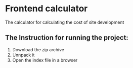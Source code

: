 # Frontend calculator
The calculator for calculating the cost of site development

## The Instruction for running the project:
1) Download the zip archive
2) Unnpack it
3) Open the index file in a browser
